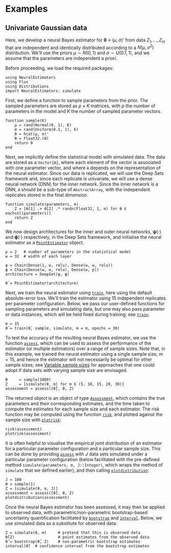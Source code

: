 # Examples

## Univariate Gaussian data

Here, we develop a neural Bayes estimator for $\boldsymbol{\theta} \equiv (\mu, \sigma)'$ from data $Z_1, \dots, Z_m$ that are independent and identically distributed according to a $N(\mu, \sigma^2)$ distribution. We'll use the priors $\mu \sim N(0, 1)$ and $\sigma \sim U(0.1, 1)$, and we assume that the parameters are independent a priori.

Before proceeding, we load the required packages:
```
using NeuralEstimators
using Flux
using Distributions
import NeuralEstimators: simulate
```

First, we define a function to sample parameters from the prior. The sampled parameters are stored as $p \times K$ matrices, with $p$ the number of parameters in the model and $K$ the number of sampled parameter vectors.
```
function sample(K)
	μ = rand(Normal(0, 1), K)
	σ = rand(Uniform(0.1, 1), K)
	θ = hcat(μ, σ)'
	θ = Float32.(θ)
	return θ
end
```

Next, we implicitly define the statistical model with simulated data. The data are stored as a `Vector{A}`, where each element of the vector is associated with one parameter vector, and where `A` depends on the representation of the neural estimator. Since our data is replicated, we will use the Deep Sets framework and, since each replicate is univariate, we will use a dense neural network (DNN) for the inner network. Since the inner network is a DNN, `A` should be a sub-type of `AbstractArray`, with the independent replicates stored in the final dimension.
```
function simulate(parameters, m)
	Z = [θ[1] .+ θ[2] .* randn(Float32, 1, m) for θ ∈ eachcol(parameters)]
	return Z
end
```

We now design architectures for the inner and outer neural networks, $\boldsymbol{\psi}(\cdot)$ and $\boldsymbol{\phi}(\cdot)$ respectively, in the Deep Sets framework, and initialise the neural estimator as a [`PointEstimator`](@ref) object.

```
p = 2   # number of parameters in the statistical model
w = 32  # width of each layer

ψ = Chain(Dense(1, w, relu), Dense(w, w, relu))
ϕ = Chain(Dense(w, w, relu), Dense(w, p))
architecture = DeepSet(ψ, ϕ)

θ̂ = PointEstimator(architecture)
```

Next, we train the neural estimator using [`train`](@ref), here using the default absolute-error loss. We'll train the estimator using 15 independent replicates per parameter configuration. Below, we pass our user-defined functions for sampling parameters and simulating data, but one may also pass parameter or data
instances, which will be held fixed during training; see [`train`](@ref).
```
m = 15
θ̂ = train(θ̂, sample, simulate, m = m, epochs = 30)
```

To test the accuracy of the resulting neural Bayes estimator, we use the function [`assess`](@ref), which can be used to assess the performance of the estimator (or multiple estimators) over a range of sample sizes. Note that, in this example, we trained the neural estimator using a single sample size, $m = 15$, and hence the estimator will not necessarily be optimal for other sample sizes; see [Variable sample sizes](@ref) for approaches that one could adopt if data sets with varying sample size are envisaged.
```
θ     = sample(1000)
Z     = [simulate(θ, m) for m ∈ (5, 10, 15, 20, 30)]
assessment = assess([θ̂], θ, Z)
```

The returned object is an object of type [`Assessment`](@ref), which contains the true parameters and their corresponding estimates, and the time taken to compute the estimates for each sample size and each estimator. The risk function may be computed using the function [`risk`](@ref), and plotted against the sample size with [`plotrisk`](@ref):
```
risk(assessment)
plotrisk(assessment)
```

It is often helpful to visualise the empirical joint distribution of an estimator for a particular parameter configuration and a particular sample size. This can be done by providing [`assess`](@ref) with $J$ data sets simulated under a particular parameter configuration (below facilitated with the pre-defined method `simulate(parameters, m, J::Integer)`, which wraps the method of `simulate` that we defined earlier), and then calling [`plotdistribution`](@ref):
```
J = 100
θ = sample(1)
Z = [simulate(θ, m, J)]
assessment = assess([θ̂], θ, Z)  
plotdistribution(assessment)
```

Once the neural Bayes estimator has been assessed, it may then be applied to observed data, with parametric/non-parametric bootstrap-based uncertainty quantification facilitated by [`bootstrap`](@ref) and [`interval`](@ref). Below, we use simulated data as a substitute for observed data:
```
Z = simulate(θ, m)     # pretend that this is observed data
θ̂(Z)                   # point estimates from the observed data
θ̃ = bootstrap(θ̂, Z)    # non-parametric bootstrap estimates
interval(θ̃)  # confidence interval from the bootstrap estimates
```
